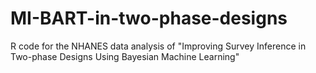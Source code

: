 # MI-BART-in-two-phase-designs

R code for the NHANES data analysis of "Improving Survey Inference in Two-phase Designs Using Bayesian Machine Learning"
